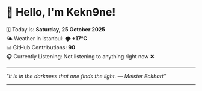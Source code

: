 # 👋 Hello, I'm Kekn9ne!

🗓️ Today is: **Saturday, 25 October 2025**  
🌤️ Weather in Istanbul: **🌩  +17°C**  
📊 GitHub Contributions: **90**  
🎧 Currently Listening: Not listening to anything right now ❌

---

_"It is in the darkness that one finds the light. — *Meister Eckhart*"_

---
